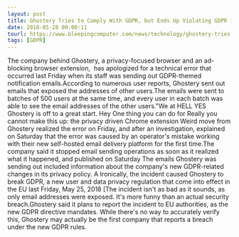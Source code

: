 ```yaml
---
layout: post
title: Ghostery Tries to Comply With GDPR, but Ends Up Violating GDPR in the Process
date: 2018-05-28 00:00:11
tourl: https://www.bleepingcomputer.com/news/technology/ghostery-tries-to-comply-with-gdpr-but-ends-up-violating-gdpr-in-the-process/
tags: [GDPR]
---
```

The company behind Ghostery, a privacy-focused browser and an ad-blocking browser extension,  has apologized for a technical error that occurred last Friday when its staff was sending out GDPR-themed notification emails.According to numerous user reports, Ghostery sent out emails that exposed the addresses of other users.The emails were sent to batches of 500 users at the same time, and every user in each batch was able to see the email addresses of the other users."We at HELL YES Ghostery is off to a great start. Hey One thing you can do for Really you cannot make this up: the privacy driven Chrome extension Weird move from Ghostery realized the error on Friday, and after an investigation, explained on Saturday that the error was caused by an operator's mistake working with their new self-hosted email delivery platform for the first time.The company said it stopped email sending operations as soon as it realized what it happened, and published on Saturday The emails Ghostery was sending out included information about the company's new GDPR-related changes in its privacy policy. A Ironically, the incident caused Ghostery to break GDPR, a new user and data privacy regulation that come into effect in the EU last Friday, May 25, 2018 [The incident isn't as bad as it sounds, as only email addresses were exposed. It's more funny than an actual security breach.Ghostery said it plans to report the incident to EU authorities, as the new GDPR directive mandates. While there's no way to accurately verify this, Ghostery may actually be the first company that reports a breach under the new GDPR rules.